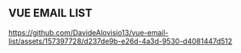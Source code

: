 ## VUE EMAIL LIST

https://github.com/DavideAlovisio13/vue-email-list/assets/157397728/d237de9b-e26d-4a3d-9530-d4081447d512

